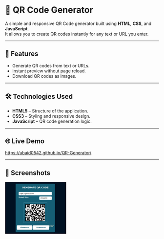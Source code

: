 # 📱 QR Code Generator

A simple and responsive QR Code generator built using **HTML**, **CSS**, and **JavaScript**.  
It allows you to create QR codes instantly for any text or URL you enter.

---

## 🚀 Features
- Generate QR codes from text or URLs.
- Instant preview without page reload.
- Download QR codes as images.

---

## 🛠️ Technologies Used
- **HTML5** – Structure of the application.
- **CSS3** – Styling and responsive design.
- **JavaScript** – QR code generation logic.

---

## 🌐 Live Demo
 https://ubaid0542.github.io/QR-Generator/

---
## 📸 Screenshots
<img width="200" height="170" src="image/Screenshot (72).png">


